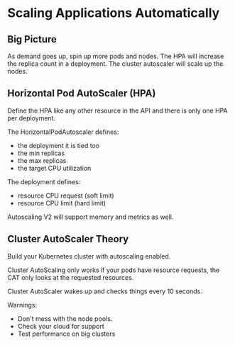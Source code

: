 # Scaling Applications Automatically

## Big Picture
As demand goes up, spin up more pods and nodes. The HPA will increase the replica count in a deployment.
The cluster autoscaler will scale up the nodes.

## Horizontal Pod AutoScaler (HPA)
Define the HPA like any other resource in the API and there is only one HPA per deployment.

The HorizontalPodAutoscaler defines:
* the deployment it is tied too
* the min replicas
* the max replicas
* the target CPU utilization

The deployment defines:
* resource CPU request (soft limit)
* resource CPU limit (hard limit)

Autoscaling V2 will support memory and metrics as well.

## Cluster AutoScaler Theory
Build your Kubernetes cluster with autoscaling enabled.

Cluster AutoScaling only works if your pods have resource requests, the CAT only looks at the 
requested resources.

Cluster AutoScaler wakes up and checks things every 10 seconds.

Warnings:
* Don't mess with the node pools.
* Check your cloud for support
* Test performance on big clusters

